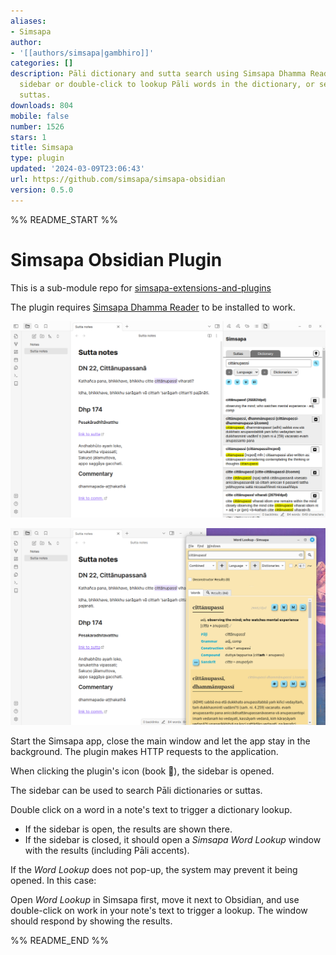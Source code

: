 ```yaml
---
aliases:
- Simsapa
author:
- '[[authors/simsapa|gambhiro]]'
categories: []
description: Pāli dictionary and sutta search using Simsapa Dhamma Reader. Open a
  sidebar or double-click to lookup Pāli words in the dictionary, or search in the
  suttas.
downloads: 804
mobile: false
number: 1526
stars: 1
title: Simsapa
type: plugin
updated: '2024-03-09T23:06:43'
url: https://github.com/simsapa/simsapa-obsidian
version: 0.5.0
---
```


%% README_START %%

# Simsapa Obsidian Plugin

This is a sub-module repo for [simsapa-extensions-and-plugins](https://github.com/simsapa/simsapa-extensions-and-plugins)

The plugin requires [Simsapa Dhamma Reader](https://simsapa.github.io/) to be installed to work.

![Simsapa Sidebar](https://raw.githubusercontent.com/simsapa/simsapa-obsidian/HEAD/images/obsidian-sidebar-cittanupassi-screenshot.png)

![Simsapa Word Lookup](https://raw.githubusercontent.com/simsapa/simsapa-obsidian/HEAD/images/obsidian-word-lookup-cittanupassi-screenshot.png)

Start the Simsapa app, close the main window and let the app stay in the
background. The plugin makes HTTP requests to the application.

When clicking the plugin's icon (book 📓), the sidebar is opened.

The sidebar can be used to search Pāli dictionaries or suttas.

Double click on a word in a note's text to trigger a dictionary lookup.

- If the sidebar is open, the results are shown there.
- If the sidebar is closed, it should open a _Simsapa Word Lookup_ window with the results (including Pāli accents).

If the _Word Lookup_ does not pop-up, the system may prevent it being opened. In this case:

Open _Word Lookup_ in Simsapa first, move it next to Obsidian, and use double-click on work in your note's text to trigger a lookup. The window should respond by showing the results.


%% README_END %%